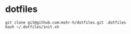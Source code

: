 # dotfiles

```
git clone git@github.com:mshr-h/dotfiles.git .dotfiles
bash ~/.dotfiles/init.sh
```

